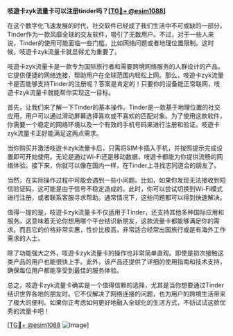 **吱遊卡zyk流量卡可以注册tinder吗？[[TG💪+ @esim1088](https://t.me/s/esim1088)]**

在这个数字化飞速发展的时代，社交软件已经成了我们生活中不可或缺的一部分。Tinder作为一款风靡全球的交友软件，吸引了无数用户。不过，对于一些人来说，Tinder的使用可能面临一些门槛，比如网络问题或者地理位置限制。这时候，吱遊卡zyk流量卡就显得尤为重要了。

吱遊卡zyk流量卡是一款专为国际旅行者和需要跨境网络服务的人群设计的产品。它提供便捷的网络连接，帮助用户在全球范围内轻松上网。那么，吱遊卡zyk流量卡是否能够支持Tinder的注册呢？答案是肯定的！只要你的设备能正常联网，吱遊卡zyk流量卡就能帮你实现这一目标。

首先，让我们来了解一下Tinder的基本操作。Tinder是一款基于地理位置的社交应用，用户可以通过滑动屏幕选择喜欢或不喜欢的匹配对象。为了使用这款软件，你需要一个稳定的网络环境以及一个有效的手机号码来进行注册和验证。吱遊卡zyk流量卡正好能满足这两点需求。

当你购买并激活吱遊卡zyk流量卡后，只需将SIM卡插入手机，并按照提示完成设置即可开始使用。无论是通过Wi-Fi还是移动数据，吱遊卡都能为你提供流畅的网络体验。接下来，你就可以像在国内一样，在Tinder上寻找志同道合的朋友了。

当然，在实际操作过程中可能会遇到一些小问题。比如，如果你发现无法接收到短信验证码，这可能是由于信号不稳定造成的。此时，你可以尝试切换到Wi-Fi模式进行注册，或者联系客服寻求帮助。通常情况下，这些问题都可以得到快速解决。

值得一提的是，吱遊卡zyk流量卡不仅适用于Tinder，还支持其他多种国际应用和服务。这意味着无论你想用哪个平台结识新朋友，这款流量卡都能够满足你的需求。而且它的价格非常实惠，性价比极高，非常适合经常出国旅行或是有海外工作需求的人士。

除了功能强大之外，吱遊卡zyk流量卡的操作也非常简单直观。即使是初次接触这类产品的用户也能很快上手。此外，该产品还提供了详细的使用指南和技术支持，确保每位用户都能享受到最佳的服务体验。

总之，吱遊卡zyk流量卡确实是一个值得信赖的选择，尤其是当你想要通过Tinder结识世界各地的朋友时。它不仅解决了网络连接的问题，也为用户的跨境生活带来了极大的便利。如果你正考虑如何更好地融入全球化的生活方式，不妨试试这款优秀的流量卡吧！

[[TG💪+ @esim1088](https://t.me/s/esim1088) ![Image](https://i.postimg.cc/4NQfJmqS/Snipaste-2025-05-13-00-14-12.png)]